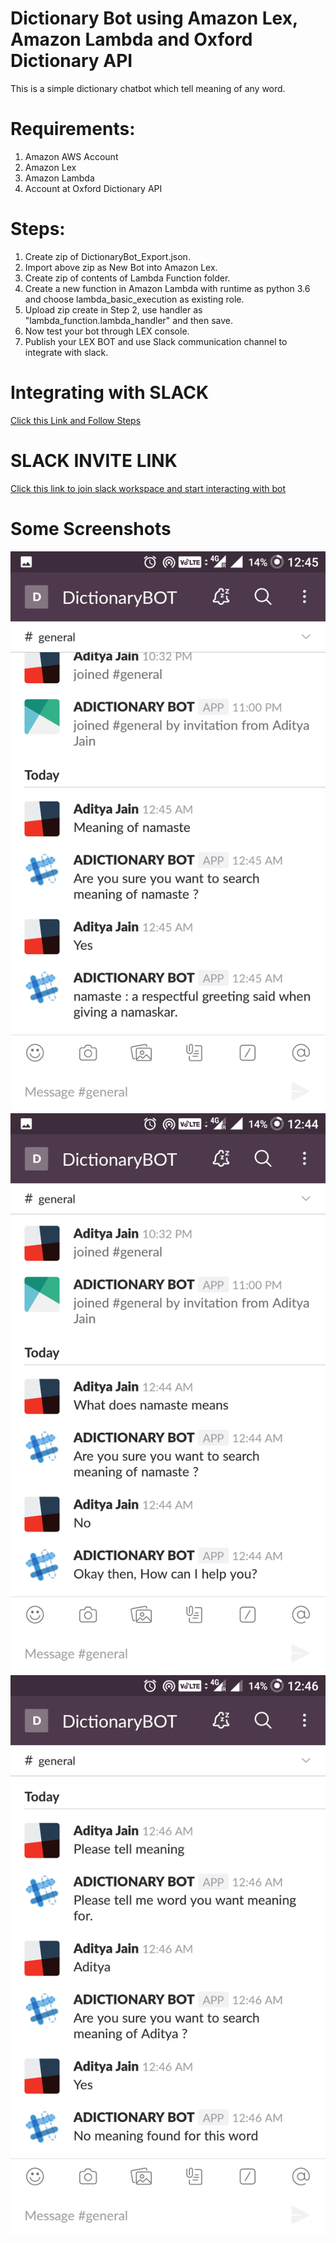 # Dictionary Bot using Amazon Lex, Amazon Lambda and Oxford Dictionary API
This is a simple dictionary chatbot which tell meaning of any word.

# Requirements:
1. Amazon AWS Account
2. Amazon Lex
3. Amazon Lambda
4. Account at Oxford Dictionary API


# Steps:
1. Create zip of DictionaryBot_Export.json.
2. Import above zip as New Bot into Amazon Lex.
3. Create zip of contents of Lambda Function folder.
4. Create a new function in Amazon Lambda with runtime as python 3.6 and choose lambda_basic_execution as existing role.
5. Upload zip create in Step 2, use handler as "lambda_function.lambda_handler" and then save.
6. Now test your bot through LEX console.
7. Publish your LEX BOT and use Slack communication channel to integrate with slack.


# Integrating with SLACK
[Click this Link and Follow Steps](https://docs.aws.amazon.com/lex/latest/dg/slack-bot-association.html)


# SLACK INVITE LINK
[Click this link to join slack workspace and start interacting with bot](https://join.slack.com/t/dictionarybot/shared_invite/enQtMzM0NjI3NzYxNTQyLWI0MmNmNzI0OTg4OTZhMjRmZTQwODE1ZjM0NzVjYmQwYTc1MDBlZjI3M2EzODE0NjJmYWRlNGMxMzIzY2FlNzY)

# Some Screenshots

![1.png](https://raw.githubusercontent.com/Adityajn/Dictionary-ChatBot/master/ScreenShots/1.png) ![2.png](https://raw.githubusercontent.com/Adityajn/Dictionary-ChatBot/master/ScreenShots/2.png) ![3.png](https://raw.githubusercontent.com/Adityajn/Dictionary-ChatBot/master/ScreenShots/3.png)